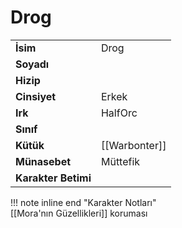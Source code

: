 # Drog   
|  |  |  
|---|---|  
| **İsim** | Drog |  
| **Soyadı** |  |  
| **Hizip** |  |  
| **Cinsiyet** | Erkek |  
| **Irk** | HalfOrc |  
| **Sınıf** |  |  
| **Kütük** | [[Warbonter]] |  
| **Münasebet** | Müttefik |  
| **Karakter Betimi** |  |  
  
  
!!! note inline end "Karakter Notları"  
	[[Mora'nın Güzellikleri]] koruması  
  
  
